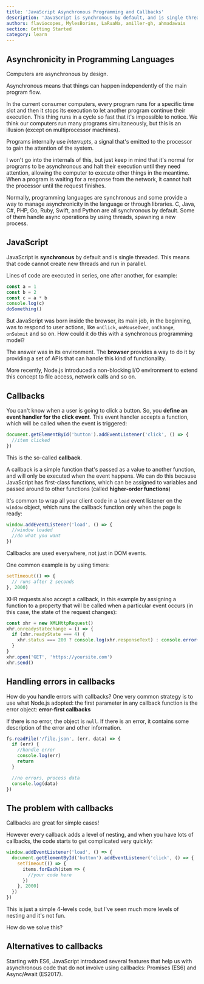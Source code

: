 ```yaml
---
title: 'JavaScript Asynchronous Programming and Callbacks'
description: 'JavaScript is synchronous by default, and is single threaded. This means that code cannot create new threads and run in parallel. Find out what asynchronous code means and how it looks like'
authors: flaviocopes, MylesBorins, LaRuaNa, amiller-gh, ahmadawais
section: Getting Started
category: learn
---
```


## Asynchronicity in Programming Languages

Computers are asynchronous by design.

Asynchronous means that things can happen independently of the main program flow.

In the current consumer computers, every program runs for a specific time slot and then it stops its execution to let another program continue their execution. This thing runs in a cycle so fast that it's impossible to notice. We think our computers run many programs simultaneously, but this is an illusion (except on multiprocessor machines).

Programs internally use _interrupts_, a signal that's emitted to the processor to gain the attention of the system.

I won't go into the internals of this, but just keep in mind that it's normal for programs to be asynchronous and halt their execution until they need attention, allowing the computer to execute other things in the meantime. When a program is waiting for a response from the network, it cannot halt the processor until the request finishes.

Normally, programming languages are synchronous and some provide a way to manage asynchronicity in the language or through libraries. C, Java, C#, PHP, Go, Ruby, Swift, and Python are all synchronous by default. Some of them handle async operations by using threads, spawning a new process.

## JavaScript

JavaScript is **synchronous** by default and is single threaded. This means that code cannot create new threads and run in parallel.

Lines of code are executed in series, one after another, for example:

```js
const a = 1
const b = 2
const c = a * b
console.log(c)
doSomething()
```

But JavaScript was born inside the browser, its main job, in the beginning, was to respond to user actions, like `onClick`, `onMouseOver`, `onChange`, `onSubmit` and so on. How could it do this with a synchronous programming model?

The answer was in its environment. The **browser** provides a way to do it by providing a set of APIs that can handle this kind of functionality.

More recently, Node.js introduced a non-blocking I/O environment to extend this concept to file access, network calls and so on.

## Callbacks

You can't know when a user is going to click a button. So, you **define an event handler for the click event**. This event handler accepts a function, which will be called when the event is triggered:

```js
document.getElementById('button').addEventListener('click', () => {
  //item clicked
})
```

This is the so-called **callback**.

A callback is a simple function that's passed as a value to another function, and will only be executed when the event happens. We can do this because JavaScript has first-class functions, which can be assigned to variables and passed around to other functions (called **higher-order functions**)

It's common to wrap all your client code in a `load` event listener on the `window` object, which runs the callback function only when the page is ready:

```js
window.addEventListener('load', () => {
  //window loaded
  //do what you want
})
```

Callbacks are used everywhere, not just in DOM events.

One common example is by using timers:

```js
setTimeout(() => {
  // runs after 2 seconds
}, 2000)
```

XHR requests also accept a callback, in this example by assigning a function to a property that will be called when a particular event occurs (in this case, the state of the request changes):

```js
const xhr = new XMLHttpRequest()
xhr.onreadystatechange = () => {
  if (xhr.readyState === 4) {
    xhr.status === 200 ? console.log(xhr.responseText) : console.error('error')
  }
}
xhr.open('GET', 'https://yoursite.com')
xhr.send()
```

## Handling errors in callbacks

How do you handle errors with callbacks? One very common strategy is to use what Node.js adopted: the first parameter in any callback function is the error object: **error-first callbacks**

If there is no error, the object is `null`. If there is an error, it contains some description of the error and other information.

```js
fs.readFile('/file.json', (err, data) => {
  if (err) {
    //handle error
    console.log(err)
    return
  }

  //no errors, process data
  console.log(data)
})
```

## The problem with callbacks

Callbacks are great for simple cases!

However every callback adds a level of nesting, and when you have lots of callbacks, the code starts to get complicated very quickly:

```js
window.addEventListener('load', () => {
  document.getElementById('button').addEventListener('click', () => {
    setTimeout(() => {
      items.forEach(item => {
        //your code here
      })
    }, 2000)
  })
})
```

This is just a simple 4-levels code, but I've seen much more levels of nesting and it's not fun.

How do we solve this?

## Alternatives to callbacks

Starting with ES6, JavaScript introduced several features that help us with asynchronous code that do not involve using callbacks: Promises (ES6) and Async/Await (ES2017).

